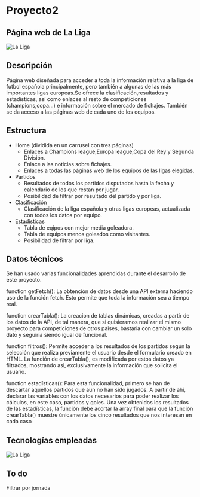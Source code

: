 # Proyecto2
## Página web de La Liga
![La Liga](https://besthqwallpapers.com/Uploads/19-5-2019/92665/thumb2-laliga-glitter-logo-football-leagues-creative-metal-grid-background-laliga-logo.jpg "La Liga")
## Descripción
Página web diseñada para acceder a toda la información relativa a la liga de futbol española principalmente, pero también a algunas de las más importantes ligas europeas.Se ofrece la clasificación,resultados y estadisticas, así como enlaces al resto de competiciones (champions,copa...) e información sobre el mercado de fichajes. También se da acceso a las páginas web de cada uno de los equipos.
## Estructura
* Home (dividida en un carrusel con tres páginas) 
    * Enlaces a Champions league,Europa league,Copa del Rey y Segunda División.
    * Enlace a las noticias sobre fichajes.
    * Enlaces a todas las páginas web de los equipos de las ligas elegidas.
* Partidos
    * Resultados de todos los partidos disputados hasta la fecha y calendario de los que restan por jugar.
    * Posibilidad de filtrar por resultado del partido y por liga.
* Clasificación
    * Clasificación de la liga española y otras ligas europeas, actualizada con todos los datos por equipo.
* Estadísticas
    * Tabla de eqipos con mejor media goleadora.
    * Tabla de equipos menos goleados como visitantes.
    * Posibilidad de filtrar por liga.
## Datos técnicos
Se han usado varias funcionalidades aprendidas durante el desarrollo de este proyecto.

function getFetch(): La obtención de datos desde una API externa haciendo uso de la función fetch. Esto permite que toda la información sea a tiempo real.

function crearTabla(): La creacion de tablas dinámicas, creadas a partir de los datos de la API, de tal manera, que si quisieramos realizar el mismo proyecto para competiciones de otros paises, bastaria con cambiar un solo dato y seguiría siendo igual de funcional.

function filtros(): Permite acceder a los resultados de los partidos según la selección que realiza previamente el usuario desde el formulario creado en HTML. La función de crearTabla(), es modificada por estos datos ya filtrados, mostrando asi, exclusivamente la información que solicita el usuario.

function estadísticas(): Para esta funcionalidad, primero se han de descartar aquellos partidos que aun no han sido jugados. A partir de ahí, declarar las variables con los datos necesarios para poder realizar los cálculos, en este caso, partidos y goles. Una vez obtenidos los resultados de las estadísticas, la función debe acortar la array final para que la función crearTabla() muestre únicamente los cinco resultados que nos interesan en cada caso

## Tecnologías empleadas
![La Liga](https://camo.githubusercontent.com/f1636d91171cfc9e2b93cce0979470641ef7f0d2c0d14e530eaa1fa27cb78bd1/68747470733a2f2f7261772e6769746875622e636f6d2f616c656a616e64726f61736339362f646f63756d656e746163696f6e3250726f796563746f2f6d61737465722f696d67446f63324576612f696d6756697374612e706e67 "La Liga")

## To do
Filtrar por jornada
